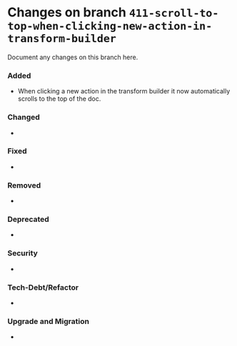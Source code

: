 # Changes on branch `411-scroll-to-top-when-clicking-new-action-in-transform-builder`
Document any changes on this branch here.
### Added
- When clicking a new action in the transform builder it now automatically scrolls to the top of the doc. 

### Changed
- 

### Fixed
- 

### Removed
- 

### Deprecated
- 

### Security
- 

### Tech-Debt/Refactor
- 

### Upgrade and Migration
- 
